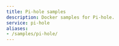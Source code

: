 ```yaml
---
title: Pi-hole samples
description: Docker samples for Pi-hole.
service: pi-hole
aliases:
- /samples/pi-hole/
---
```

